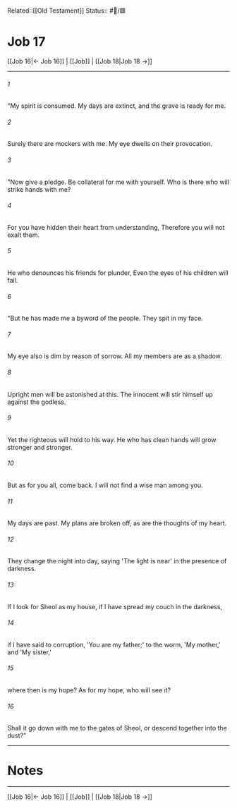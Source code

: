 Related::[[Old Testament]]
Status:: #📖/🟥
# Job 17

[[Job 16|← Job 16]] | [[Job]] | [[Job 18|Job 18 →]]
***



###### 1 
"My spirit is consumed. My days are extinct, and the grave is ready for me. 

###### 2 
Surely there are mockers with me. My eye dwells on their provocation. 

###### 3 
"Now give a pledge. Be collateral for me with yourself. Who is there who will strike hands with me? 

###### 4 
For you have hidden their heart from understanding, Therefore you will not exalt them. 

###### 5 
He who denounces his friends for plunder, Even the eyes of his children will fail. 

###### 6 
"But he has made me a byword of the people. They spit in my face. 

###### 7 
My eye also is dim by reason of sorrow. All my members are as a shadow. 

###### 8 
Upright men will be astonished at this. The innocent will stir himself up against the godless. 

###### 9 
Yet the righteous will hold to his way. He who has clean hands will grow stronger and stronger. 

###### 10 
But as for you all, come back. I will not find a wise man among you. 

###### 11 
My days are past. My plans are broken off, as are the thoughts of my heart. 

###### 12 
They change the night into day, saying 'The light is near' in the presence of darkness. 

###### 13 
If I look for Sheol as my house, if I have spread my couch in the darkness, 

###### 14 
if I have said to corruption, 'You are my father;' to the worm, 'My mother,' and 'My sister,' 

###### 15 
where then is my hope? As for my hope, who will see it? 

###### 16 
Shall it go down with me to the gates of Sheol, or descend together into the dust?"

---
# Notes


***
[[Job 16|← Job 16]] | [[Job]] | [[Job 18|Job 18 →]]
